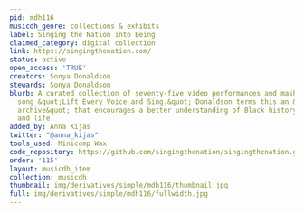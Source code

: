 ```yaml
---
pid: mdh116
musicdh_genre: collections & exhibits
label: Singing the Nation into Being
claimed_category: digital collection
link: https://singingthenation.com/
status: active
open_access: 'TRUE'
creators: Sonya Donaldson
stewards: Sonya Donaldson
blurb: A curated collection of seventy-five video performances and mashups of the
  song &quot;Lift Every Voice and Sing.&quot; Donaldson terms this an &quot;ephemeral
  archive&quot; that encourages a better understanding of Black history, culture,
  and life.
added_by: Anna Kijas
twitter: "@anna_kijas"
tools_used: Minicomp Wax
code_repository: https://github.com/singingthenation/singingthenation.github.io
order: '115'
layout: musicdh_item
collection: musicdh
thumbnail: img/derivatives/simple/mdh116/thumbnail.jpg
full: img/derivatives/simple/mdh116/fullwidth.jpg
---
```

